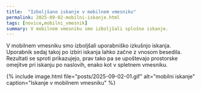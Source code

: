 ```yaml
---
title:  "Izboljšano iskanje v mobilnem vmesniku"
permalink: 2025-09-02-mobilni-iskanje.html
tags: [novice,mobilni_vmesnik]
summary: V mobilnem vmesniku smo izboljšali splošno iskanje.
---
```


V mobilnem vmesniku smo izboljšali uporabniško izkušnjo iskanja. Uporabnik sedaj takoj po izbiri iskanja lahko začne z vnosom besedila.
Rezultati se sproti prikazujejo, prav tako pa se upoštevajo prostorske omejitve pri iskanju po naslovih, enako kot v spletnem vmesniku.

{% include image.html file="posts/2025-09-02-01.gif" alt="mobilni iskanje" caption="Iskanje v mobilnem vmesniku" %}